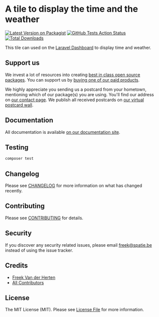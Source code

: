# A tile to display the time and the weather

[![Latest Version on Packagist](https://img.shields.io/packagist/v/spatie/laravel-dashboard-time-weather-tile.svg?style=flat-square)](https://packagist.org/packages/spatie/laravel-dashboard-time-weather-tile)
[![GitHub Tests Action Status](https://img.shields.io/github/workflow/status/spatie/laravel-dashboard-time-weather-tile/run-tests?label=tests)](https://github.com/spatie/laravel-dashboard-time-weather-tile/actions?query=workflow%3Arun-tests+branch%3Amaster)
[![Total Downloads](https://img.shields.io/packagist/dt/spatie/laravel-dashboard-time-weather-tile.svg?style=flat-square)](https://packagist.org/packages/spatie/laravel-dashboard-time-weather-tile)

This tile can used on the [Laravel Dashboard](https://docs.spatie.be/laravel-dashboard) to display time and weather.

## Support us

We invest a lot of resources into creating [best in class open source packages](https://spatie.be/open-source). You can support us by [buying one of our paid products](https://spatie.be/open-source/support-us).

We highly appreciate you sending us a postcard from your hometown, mentioning which of our package(s) you are using. You'll find our address on [our contact page](https://spatie.be/about-us). We publish all received postcards on [our virtual postcard wall](https://spatie.be/open-source/postcards).

## Documentation

All documentation is available [on our documentation site](https://docs.spatie.be/laravel-dashboard).

## Testing

``` bash
composer test
```

## Changelog

Please see [CHANGELOG](CHANGELOG.md) for more information on what has changed recently.

## Contributing

Please see [CONTRIBUTING](CONTRIBUTING.md) for details.

## Security

If you discover any security related issues, please email freek@spatie.be instead of using the issue tracker.

## Credits

- [Freek Van der Herten](https://github.com/freekmurze)
- [All Contributors](../../contributors)

## License

The MIT License (MIT). Please see [License File](LICENSE.md) for more information.
